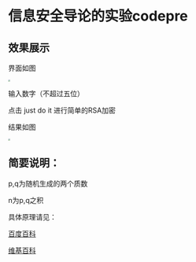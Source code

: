 # 信息安全导论的实验codepre

## 效果展示

界面如图

<img src="https://fastly.jsdelivr.net/gh/Leevan001/pictureBed@main/utools/16689606364241668960636366.png" style="zoom: 25%;" />



输入数字（不超过五位）

点击 just do it 进行简单的RSA加密

结果如图

<img src="https://fastly.jsdelivr.net/gh/Leevan001/pictureBed@main/utools/16689607127481668960711883.png" style="zoom:25%;" />

## 简要说明：

p,q为随机生成的两个质数

n为p,q之积

具体原理请见：

[百度百科](https://baike.baidu.com/item/RSA%E7%AE%97%E6%B3%95/263310)

[维基百科](https://zh.wikipedia.org/wiki/RSA%E5%8A%A0%E5%AF%86%E6%BC%94%E7%AE%97%E6%B3%95)